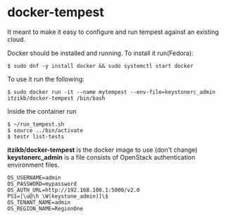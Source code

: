 # docker-tempest
It meant to make it easy to configure and run tempest against an existing cloud.

Docker should be installed and running.
To install it run(Fedora):
```
$ sudo dnf -y install docker && sudo systemctl start docker
```

To use it run the following:
```
$ sudo docker run -it --name mytempest --env-file=keystonerc_admin itzikb/docker-tempest /bin/bash
```
Inside the container run
```
$ ~/run_tempest.sh
$ source ../bin/activate
$ testr list-tests
```
**itzikb/docker-tempest** is the docker image to use (don't change)
**keystonerc_admin** is a file consists of OpenStack authentication environment files.
```
OS_USERNAME=admin
OS_PASSWORD=mypassword
OS_AUTH_URL=http://192.168.100.1:5000/v2.0
PS1=[\u@\h \W(keystone_admin)]\$
OS_TENANT_NAME=admin
OS_REGION_NAME=RegionOne
```
